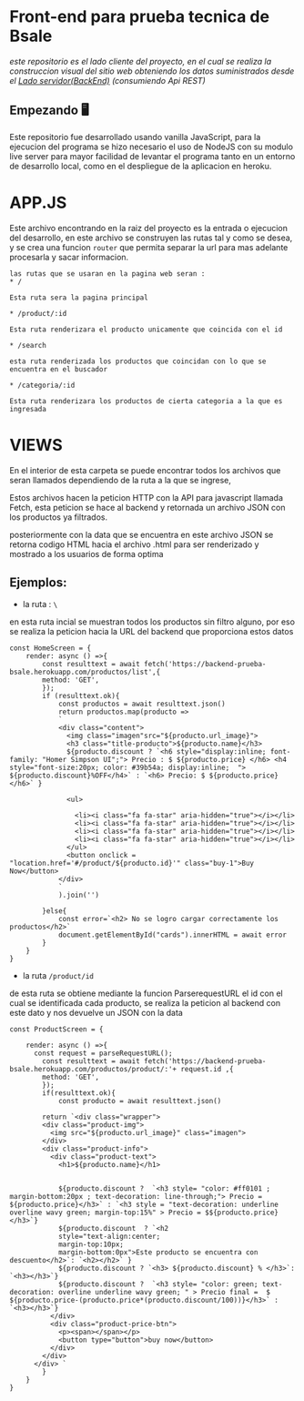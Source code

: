 # Front-end para prueba tecnica de Bsale

_este repositorio es el lado cliente del proyecto, en el cual se realiza la construccion visual del sitio web obteniendo los datos suministrados desde el [Lado servidor(BackEnd)](https://github.com/MateoCarvajalG/backend-prueba) (consumiendo Api REST)_ 

## Empezando  🖥️

Este repositorio fue desarrollado usando vanilla JavaScript, para la ejecucion del programa se hizo necesario el uso de NodeJS con su modulo live server para mayor facilidad de levantar el programa tanto en un entorno de desarrollo local, como en el despliegue de la aplicacion en heroku. 

# APP.JS

Este archivo encontrando en la raiz del proyecto es la entrada o ejecucion del desarrollo, en este archivo se construyen las rutas tal y como se desea, y se crea una funcion ```router``` que permita separar la url para mas adelante procesarla y sacar informacion. 
```
las rutas que se usaran en la pagina web seran : 
* /

Esta ruta sera la pagina principal

* /product/:id 

Esta ruta renderizara el producto unicamente que coincida con el id

* /search 

esta ruta renderizada los productos que coincidan con lo que se encuentra en el buscador

* /categoria/:id

Esta ruta renderizara los productos de cierta categoria a la que es ingresada

``` 


# VIEWS 

En el interior de esta carpeta se puede encontrar todos los archivos que seran llamados dependiendo de la ruta a la que se ingrese,

Estos archivos hacen la peticion HTTP con la API para javascript llamada Fetch, esta peticion se hace al backend y retornada un archivo JSON con los productos ya filtrados.

posteriormente con la data que se encuentra en este archivo JSON se retorna codigo HTML hacia el archivo .html para ser renderizado y mostrado a los usuarios de forma optima

## Ejemplos:
* la ruta : ``` \ ``` 

en esta ruta incial se muestran todos los productos sin filtro alguno, por eso se realiza la peticion hacia la URL del backend que proporciona estos datos
```
const HomeScreen = {
    render: async () =>{
        const resulttext = await fetch('https://backend-prueba-bsale.herokuapp.com/productos/list',{
        method: 'GET',
        });
        if (resulttext.ok){
            const productos = await resulttext.json()
            return productos.map(producto =>
            `
            <div class="content">
              <img class="imagen"src="${producto.url_image}">
              <h3 class="title-producto">${producto.name}</h3>
              ${producto.discount ? `<h6 style="display:inline; font-family: "Homer Simpson UI";"> Precio : $ ${producto.price} </h6> <h4 style="font-size:20px; color: #39b54a; display:inline;  ">  ${producto.discount}%OFF</h4>` : `<h6> Precio: $ ${producto.price} </h6>` }
              
              <ul>
               
                <li><i class="fa fa-star" aria-hidden="true"></i></li>
                <li><i class="fa fa-star" aria-hidden="true"></i></li>
                <li><i class="fa fa-star" aria-hidden="true"></i></li>
                <li><i class="fa fa-star" aria-hidden="true"></i></li>
              </ul>
              <button onclick = "location.href='#/product/${producto.id}'" class="buy-1">Buy Now</button>
            </div>
            `    
            ).join('')
            
        }else{
            const error=`<h2> No se logro cargar correctamente los productos</h2>`
            document.getElementById("cards").innerHTML = await error
        }
    }
}

``` 


* la ruta ``` /product/id ``` 

de esta ruta se obtiene mediante la funcion ParserequestURL el id con el cual se identificada cada producto, se realiza la peticion al backend con este dato y nos devuelve un JSON con la data
``` 
const ProductScreen = {

    render: async () =>{
      const request = parseRequestURL();
        const resulttext = await fetch('https://backend-prueba-bsale.herokuapp.com/productos/product/:'+ request.id ,{
        method: 'GET',
        });
        if(resulttext.ok){
            const producto = await resulttext.json()
        
        return `<div class="wrapper">
        <div class="product-img">
          <img src="${producto.url_image}" class="imagen">
        </div>
        <div class="product-info">
          <div class="product-text">
            <h1>${producto.name}</h1>
            

            ${producto.discount ?  `<h3 style= "color: #ff0101 ; margin-bottom:20px ; text-decoration: line-through;"> Precio =  ${producto.price}</h3>` : `<h3 style = "text-decoration: underline overline wavy green; margin-top:15%" > Precio = $${producto.price}</h3>`}
            ${producto.discount  ? `<h2 
            style="text-align:center;
            margin-top:10px;
            margin-bottom:0px">Este producto se encuentra con descuento</h2>`: `<h2></h2>` }          
            ${producto.discount ? `<h3> ${producto.discount} % </h3>`: `<h3></h3>`}
            ${producto.discount ?  `<h3 style= "color: green; text-decoration: overline underline wavy green; " > Precio final =  $ ${producto.price-(producto.price*(producto.discount/100))}</h3>` : `<h3></h3>`}
          </div>
          <div class="product-price-btn">
            <p><span></span></p>
            <button type="button">buy now</button>
          </div>
        </div>
      </div> `
        }
    }
}
``` 